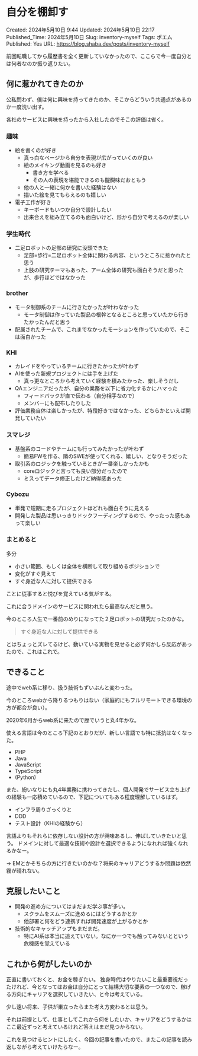 # 自分を棚卸す

Created: 2024年5月10日 9:44
Updated: 2024年5月10日 22:17
Published_Time: 2024年5月10日
Slug: inventory-myself
Tags: ポエム
Published: Yes
URL: https://blog.shaba.dev/posts/inventory-myself

前回転職してから履歴書を全く更新していなかったので、ここらで今一度自分とは何者なのか振り返りたい。

## 何に惹かれてきたのか

公私問わず、僕は何に興味を持ってきたのか、そこからどういう共通点があるのか一度洗い出す。

各社のサービスに興味を持ったから入社したのでそこの評価は省く。

### 趣味

- 絵を書くのが好き
    - 真っ白なページから自分を表現が広がっていくのが良い
    - 絵のメイキング動画を見るのも好き
        - 書き方を学べる
        - その人の表現を堪能できるのも醍醐味だおともう
    - 他の人と一緒に何かを書いた経験はない
    - 描いた絵を見てもらえるのも嬉しい
- 電子工作が好き
    - キーボードもいつか自分で設計したい
    - 出来合えを組み立てるのも面白いけど、形から自分で考えるのが楽しい

### 学生時代

- 二足ロボットの足部の研究に没頭できた
    - 足部=歩行=二足ロボット全体に関わる内容、というところに惹かれたと思う
    - 上肢の研究テーマもあった、アーム全体の研究も面白そうだと思ったが、歩行ほどではなかった

### brother

- モータ制御系のチームに行きたかったが叶わなかった
    - モータ制御は作っていた製品の根幹となるところと思っていたから行きたかったんだと思う
- 配属されたチームで、これまでなかったモーションを作っていたので、そこは面白かった

### KHI

- カレイドをやっているチームに行きたかったが叶わず
- AIを使った新規プロジェクトには手を上げた
    - 真っ更なところから考えていく経験を積みたかった、楽しそうだし
- QAエンジニアだったが、自分の業務を以下に省力化するかにハマった
    - フィードバックが直で伝わる（自分相手なので）
    - メンバーにも配布したりした
- 評価業務自体は楽しかったが、特段好きではなかった、どちらかといえば開発していたい

### スマレジ

- 基盤系のコードやチームにも行ってみたかったが叶わず
    - 簡易FWを作る、隣のSWEが使ってくれる、嬉しい、となりそうだった
- 取引系のロジックを触っているときが一番楽しかったかも
    - coreロジックと言っても良い部分だったので
    - ミスってデータ修正したけど納得感あった

### Cybozu

- 単発で短期に走るプロジェクトはどれも面白そうに見える
- 開発した製品は思いっきりドックフーディングするので、やったった感もあって楽しい

### まとめると

多分

- 小さい範囲、もしくは全体を横断して取り組めるポジションで
- 変化がすぐ見えて
- すぐ身近な人に対して提供できる

ことに従事すると悦びを覚えている気がする。

これに合うドメインのサービスに関われたら最高なんだと思う。

今のところ人生で一番前のめりになってた２足ロボットの研究だったのかな。

> すぐ身近な人に対して提供できる
> 

とはちょっとズレてるけど、動いている実物を見せると必ず何かしら反応があったので、これはこれで。

## できること

途中でweb系に移り、扱う技術もずいぶんと変わった。

今のところwebから降りるつもりはない（家庭的にもフルリモートできる環境の方が都合が良い）。

2020年6月からweb系に来たので歴でいうと丸4年かな。

使える言語は今のところ下記のとおりだが、新しい言語でも特に抵抗はなくなった。

- PHP
- Java
- JavaScript
- TypeScript
- (Python)

また、紛いなりにも丸4年業務に携わってきたし、個人開発でサービス立ち上げの経験も一応積めているので、下記についてもある程度理解しているはず。

- インフラ周りざっくりと
- DDD
- テスト設計（KHIの経験から）

言語よりもそれらに依存しない設計の方が興味あるし、伸ばしていきたいと思う。
ドメインに対して最適な技術や設計を選択できるようになれれば強くなれるかなー。

→ EMとかそちらの方に行きたいのかな？将来のキャリアどうするか問題は依然霧が晴れない。

## 克服したいこと

- 開発の進め方についてはまだまだ学ぶ事が多い。
    - スクラムをスムーズに進めるにはどうするかとか
    - 他部署と何をどう連携すれば開発速度が上がるかとか
- 技術的なキャッチアップもまだまだ。
    - 特にAI系は本当に追えていない。なにか一つでも触ってみないとという危機感を覚えている

## これから何がしたいのか

正直に書いておくと、お金を稼ぎたい。
独身時代はやりたいこと最重要視だったけれど、今となってはお金は自分にとって結構大切な要素の一つなので、稼げる方向にキャリアを選択していきたい、と今は考えている。

少し遠い将来、子供が巣立ったらまた考え方変わるとは思う。

それは前提として、仕事としてこれから何をしたいか、キャリアをどうするかはここ最近ずっと考えているけれど答えはまだ見つからない。

これを見つけるヒントにしたく、今回の記事を書いたので、またこの記事を読み返しながら考えていけたらなー。